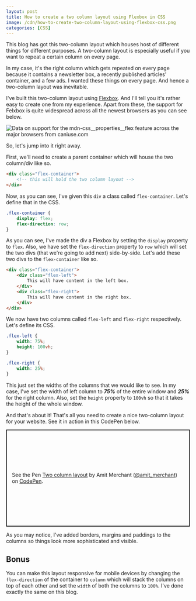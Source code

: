 ```yaml
---
layout: post
title: How to create a two column layout using Flexbox in CSS
image: /cdn/how-to-create-two-column-layout-using-flexbox-css.png
categories: [CSS]
---
```


This blog has got this two-column layout which houses host of different things for different purposes. A two-column layout is especially useful if you want to repeat a certain column on every page. 

In my case, it's the right column which gets repeated on every page because it contains a newsletter box, a recently published articles' container, and a few ads. I wanted these things on every page. And hence a two-column layout was inevitable.

I've built this two-column layout using [Flexbox](https://developer.mozilla.org/en-US/docs/Learn/CSS/CSS_layout/Flexbox). And I'll tell you it's rather easy to create one from my experience. Apart from these, the support for Felxbox is quite widespread across all the newest browsers as you can see below.

<picture>
<source type="image/webp" srcset="https://caniuse.bitsofco.de/static/v1/mdn-css__properties__flex-1596979843785.webp">
<source type="image/png" srcset="https://caniuse.bitsofco.de/static/v1/mdn-css__properties__flex-1596979843785.png">
<img src="https://caniuse.bitsofco.de/static/v1/mdn-css__properties__flex-1596979843785.jpg" alt="Data on support for the mdn-css__properties__flex feature across the major browsers from caniuse.com">
</picture>

So, let's jump into it right away.

First, we'll need to create a parent container which will house the two column/div like so.

```html
<div class="flex-container">
    <!-- this will hold the two column layout -->
</div>
```

Now, as you can see, I've given this `div` a class called `flex-container`. Let's define that in the CSS.

```css
.flex-container {
    display: flex;
    flex-direction: row;
}
```

As you can see, I've made the div a Flexbox by setting the `display` property to `flex`. Also, we have set the `flex-direction` property to `row` which will set the two divs (that we're going to add next) side-by-side. Let's add these two divs to the `flex-container` like so.

```html
<div class="flex-container">
    <div class="flex-left">
        This will have content in the left box.
    </div>
    <div class="flex-right">
        This will have content in the right box.
    </div>
</div>
```

We now have two columns called `flex-left` and `flex-right` respectively. Let's define its CSS.

```css
.flex-left {
    width: 75%;
    height: 100vh;
}

.flex-right {
    width: 25%;
}
```

This just set the widths of the columns that we would like to see. In my case, I've set the width of left column to ***75%*** of the entire window and ***25%*** for the right column. Also, set the `height` property to `100vh` so that it takes the height of the whole window.

And that's about it! That's all you need to create a nice two-column layout for your website. See it in action in this CodePen below.

<p class="codepen" data-height="265" data-theme-id="dark" data-default-tab="css,result" data-user="amit_merchant" data-slug-hash="KKzpMEo" style="height: 265px; box-sizing: border-box; display: flex; align-items: center; justify-content: center; border: 2px solid; margin: 1em 0; padding: 1em;" data-pen-title="Two column layout">
  <span>See the Pen <a href="https://codepen.io/amit_merchant/pen/KKzpMEo">
  Two column layout</a> by Amit Merchant (<a href="https://codepen.io/amit_merchant">@amit_merchant</a>)
  on <a href="https://codepen.io">CodePen</a>.</span>
</p>
<script async src="https://static.codepen.io/assets/embed/ei.js"></script>

As you may notice, I've added borders, margins and paddings to the columns so things look more sophisticated and visible.

## Bonus

You can make this layout responsive for mobile devices by changing the `flex-direction` of the container to `column` which will stack the columns on top of each other and set the `width` of both the columns to `100%`. I've done exactly the same on this blog. 